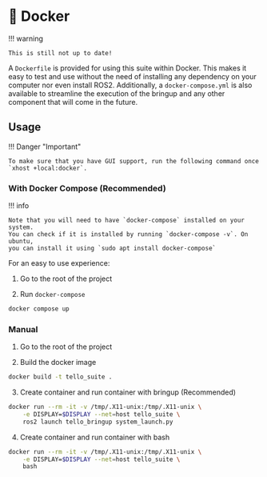 # 🐋 Docker

!!! warning

    This is still not up to date!

A `Dockerfile` is provided for using this suite within Docker. This makes it easy to test and use without the need of installing any dependency on your computer nor even install ROS2.
Additionally, a `docker-compose.yml` is also available to streamline the execution of the bringup and any other component that will come in the future.

## Usage

!!! Danger "Important"

    To make sure that you have GUI support, run the following command once `xhost +local:docker`.

### With Docker Compose (Recommended)

!!! info

    Note that you will need to have `docker-compose` installed on your system.
    You can check if it is installed by running `docker-compose -v`. On ubuntu,
    you can install it using `sudo apt install docker-compose`

For an easy to use experience:

1. Go to the root of the project

2. Run `docker-compose`

```bash
docker compose up
```

### Manual

1. Go to the root of the project

1. Build the docker image

```sh
docker build -t tello_suite .
```

3. Create container and run container with bringup (Recommended)

```sh
docker run --rm -it -v /tmp/.X11-unix:/tmp/.X11-unix \
    -e DISPLAY=$DISPLAY --net=host tello_suite \
    ros2 launch tello_bringup system_launch.py
```

4. Create container and run container with bash

```sh
docker run --rm -it -v /tmp/.X11-unix:/tmp/.X11-unix \
    -e DISPLAY=$DISPLAY --net=host tello_suite \
    bash
```
